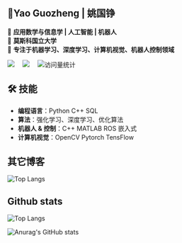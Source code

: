 ## 👋Yao Guozheng | 姚国铮

📕 **应用数学与信息学 | 人工智能 | 机器人**    
🏫 **莫斯科国立大学**    
🎯 **专注于机器学习、深度学习、计算机视觉、机器人控制领域**    
   <!-- profile logo 个人资料徽标 -->
  <div>
     <!-- csdn -->
     <a href="https://blog.csdn.net/Eric005"><img src="https://img.shields.io/badge/CSDN-博客-ff3300" /></a>&emsp;
      <!-- zhihu -->
     <a href="https://www.zhihu.com/people/xin-shi-dai-zhu-yi-jie-ban-ren"><img src="https://img.shields.io/badge/Zhihu-知乎-3399ff" /></a>&emsp;     
    <!-- visitor -->
    <img src="https://komarev.com/ghpvc/?username=Ericsciencer&label=Views&color=orange&style=flat" alt="访问量统计" />&emsp;

  </div>

  
<!--
**Ericsciencer/Ericsciencer** is a ✨ _special_ ✨ repository because its `README.md` (this file) appears on your GitHub profile.

Here are some ideas to get you started:

- 🔭 I’m currently working on ...
- 🌱 I’m currently learning ...
- 👯 I’m looking to collaborate on ...
- 🤔 I’m looking for help with ...
- 💬 Ask me about ...
- 📫 How to reach me: ...
- 😄 Pronouns: ...
- ⚡ Fun fact: ...
-->

## 🛠 技能
- **编程语言**：Python C++ SQL    
- **算法**：强化学习、深度学习、优化算法    
- **机器人 & 控制**：C++ MATLAB ROS 嵌入式    
- **计算机视觉**：OpenCV Pytorch TensFlow    

## 其它博客
![Top Langs](https://www.zhihu.com/people/xin-shi-dai-zhu-yi-jie-ban-ren)
## Github stats
![Top Langs](https://github-readme-stats.vercel.app/api/top-langs/?username=Ericsciencer)

![Anurag's GitHub stats](https://github-readme-stats.vercel.app/api?username=Ericsciencer)

